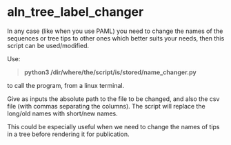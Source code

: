 # aln_tree_label_changer
In any case (like when you use PAML) you need to change the names of the sequences or tree tips to other ones which better suits your needs, then this script can be used/modified.

Use: 

>**python3 /dir/where/the/script/is/stored/name_changer.py**

to call the program, from a linux terminal.

Give as inputs the absolute path to the file to be changed, and also the csv file (with commas separating the columns). The script will replace the long/old names with short/new names.

This could be especially useful when we need to change the names of tips in a tree before rendering it for publication.
